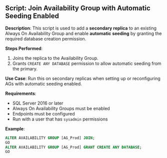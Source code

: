 ## Script: Join Availability Group with Automatic Seeding Enabled

**Description**:
This script is used to add a **secondary replica** to an existing Always On Availability Group and enable **automatic seeding** by granting the required database creation permission.

**Steps Performed**:
1. Joins the replica to the Availability Group.
2. Grants `CREATE ANY DATABASE` permission to allow automatic seeding from the primary.

**Use Case**:
Run this on secondary replicas when setting up or reconfiguring AGs with automatic seeding enabled.

**Requirements**:
- SQL Server 2016 or later
- Always On Availability Groups must be enabled
- Endpoints must be configured
- Run with a user that has `sysadmin` permissions

**Example**:
```sql
ALTER AVAILABILITY GROUP [AG_Prod] JOIN;
GO
ALTER AVAILABILITY GROUP [AG_Prod] GRANT CREATE ANY DATABASE;
GO
